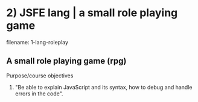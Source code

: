 # 2) JSFE lang | a small role playing game

filename: 1-lang-roleplay

## A small role playing game (rpg)

Purpose/course objectives

1. "Be able to explain JavaScript and its syntax, how to debug and handle errors in the code".
